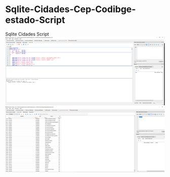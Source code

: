 # Sqlite-Cidades-Cep-Codibge-estado-Script
Sqlite Cidades Script
<img with="15" src="sqlite1.png">
<img with="15" src="cidades.png">
